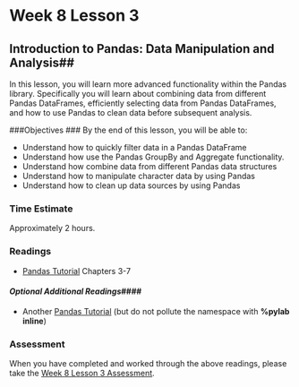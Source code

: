 # Week 8 Lesson 3 #
## Introduction to Pandas: Data Manipulation and Analysis##

In this lesson, you will learn more advanced functionality within the
Pandas library. Specifically you will learn about combining data from
different Pandas DataFrames, efficiently selecting data from Pandas
DataFrames, and how to use Pandas to clean data before subsequent
analysis.


###Objectives ###
By the end of this lesson, you will be able to:

- Understand how to quickly filter data in a Pandas DataFrame
- Understand how use the Pandas GroupBy and Aggregate functionality.
- Understand how combine data from different Pandas data structures
- Understand how to manipulate character data by using Pandas
- Understand how to clean up data sources by using Pandas


### Time Estimate ###

Approximately 2 hours.

### Readings ####

- [Pandas Tutorial](https://github.com/jvns/pandas-cookbook) Chapters 3-7

#### *Optional Additional Readings*####

- Another [Pandas Tutorial](http://nbviewer.ipython.org/github/jvns/talks/blob/master/pydatanyc2013/PyData%20NYC%202013%20tutorial.ipynb) (but do not pollute the namespace with **%pylab inline**)

### Assessment ###

When you have completed and worked through the above readings, please take the [Week 8 Lesson 3 Assessment](https://learn.illinois.edu/mod/quiz/view.php?id=1682729).

